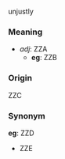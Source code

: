 unjustly
### Meaning
+ _adj_: ZZA
    + __eg__: ZZB

### Origin

ZZC

### Synonym

__eg__: ZZD

+ ZZE


